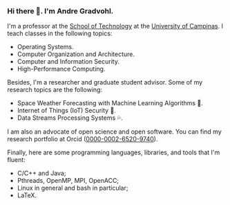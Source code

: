 ### Hi there 👋. I'm Andre Gradvohl.

I'm a professor at the [School of Technology](https://www.ft.unicamp.br) at the [University of Campinas](https://www.unicamp.br). I teach classes in the following topics:

 - Operating Systems.
 - Computer Organization and Architecture.
 - Computer and Information Security.
 - High-Performance Computing.

Besides, I'm a researcher and graduate student advisor. Some of my research topics are the following:

 - Space Weather Forecasting with Machine Learning Algorithms :sunrise:.
 - Internet of Things (IoT) Security :name_badge:.
 - Data Streams Processing Systems :sweat_drops:.
 
 I am also an advocate of open science and open software.
 You can find my research portfolio at Orcid ([0000-0002-6520-9740](http://orcid.org/0000-0002-6520-9740)).

Finally, here are some programming languages, libraries,  and tools that I'm fluent:

 - C/C++ and Java;
 - Pthreads, OpenMP, MPI, OpenACC;
 - Linux in general and bash in particular;
 - LaTeX.
